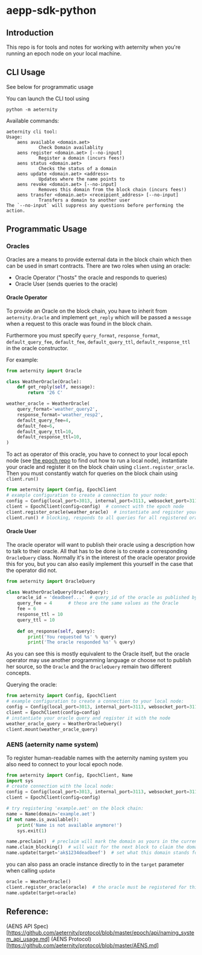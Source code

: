 # aepp-sdk-python

## Introduction

This repo is for tools and notes for working with aeternity when you're running
an epoch node on your local machine.

## CLI Usage

See below for programmatic usage

You can launch the CLI tool using
```
python -m aeternity
```

Available commands:
```
aeternity cli tool:
Usage:
    aens available <domain.aet>
            Check Domain availablity
    aens register <domain.aet> [--no-input]
            Register a domain (incurs fees!)
    aens status <domain.aet>
            Checks the status of a domain
    aens update <domain.aet> <address>
            Updates where the name points to
    aens revoke <domain.aet> [--no-input]
            Removes this domain from the block chain (incurs fees!)
    aens transfer <domain.aet> <receipient_address> [--no-input]
            Transfers a domain to another user
The `--no-input` will suppress any questions before performing the action.

```

## Programmatic Usage

### Oracles

Oracles are a means to provide external data in the block chain which then
can be used in smart contracts. There are two roles when using an oracle:

 - Oracle Operator ("hosts" the oracle and responds to queries)
 - Oracle User (sends queries to the oracle)


#### Oracle Operator

To provide an Oracle on the block chain, you have to inherit from
`aeternity.Oracle` and implement `get_reply` which will be passed a `message`
when a request to this oracle was found in the block chain.

Furthermore you must specify `query_format`, `response_format`,
`default_query_fee`, `default_fee`, `default_query_ttl`, `default_response_ttl`
in the oracle constructor.

For example:
```python
from aeternity import Oracle

class WeatherOracle(Oracle):
    def get_reply(self, message):
        return '26 C'

weather_oracle = WeatherOracle(
    query_format='weather_query2',
    response_format='weather_resp2',
    default_query_fee=4,
    default_fee=6,
    default_query_ttl=10,
    default_response_ttl=10,
)
```

To act as operator of this oracle, you have to connect to your local epoch node
(see [the epoch repo](https://github.com/aeternity/epoch) to find out how to run
a local node), instantiate your oracle and register it on the block chain using
`client.register_oracle`. Then you must constantly watch for queries on the
block chain using `client.run()`

```python
from aeternity import Config, EpochClient
# example configuration to create a connection to your node:
config = Config(local_port=3013, internal_port=3113, websocket_port=3114)
client = EpochClient(config=config)  # connect with the epoch node
client.register_oracle(weather_oracle)  # instantiate and register your oracle
client.run() # blocking, responds to all queries for all registered oracles
```

#### Oracle User

The oracle operator will want to publish their oracle using a description how
to talk to their oracle. All that has to be done is to create a corresponding
`OracleQuery` class. Normally it's in the interest of the oracle operator 
provide this for you, but you can also easily implement this yourself in the
case that the operator did not.

```python
from aeternity import OracleQuery

class WeatherOracleQuery(OracleQuery):
    oracle_id = 'deadbeef...'  # query_id of the oracle as published by the operator
    query_fee = 4      # these are the same values as the Oracle
    fee = 6
    response_ttl = 10
    query_ttl = 10
    
    def on_response(self, query):
        print('You requested %s' % query)
        print('The oracle responded %s' % query)
```

As you can see this is mostly equivalent to the Oracle itself, but the oracle
operator may use another programming language or choose not to publish her
source, so the `Oracle` and the `OracleQuery` remain two different concepts.

Querying the oracle:

```python
from aeternity import Config, EpochClient
# example configuration to create a connection to your local node:
config = Config(local_port=3013, internal_port=3113, websocket_port=3114)
client = EpochClient(config=config)
# instantiate your oracle query and register it with the node
weather_oracle_query = WeatherOracleQuery()
client.mount(weather_oracle_query)
``` 



### AENS (aeternity name system)

To register human-readable names with the aeternity naming system you also need
to connect to your local epoch node.

```python
from aeternity import Config, EpochClient, Name
import sys
# create connection with the local node:
config = Config(local_port=3013, internal_port=3113, websocket_port=3114)
client = EpochClient(config=config)

# try registering 'example.aet' on the block chain:
name = Name(domain='example.aet')
if not name.is_available():
    print('Name is not available anymore!')
    sys.exit(1)

name.preclaim()  # preclaim will mark the domain as yours in the current block
name.claim_blocking()  # will wait for the next block to claim the domain
name.update(target='ak$1234deadbeef')  # set what this domain stands for
```
you can also pass an oracle instance directly to in the `target` parameter
when calling `update`

```python
oracle = WeatherOracle()
client.register_oracle(oracle)  # the oracle must be registered for this to work
name.update(target=oracle)
```

## Reference:

(AENS API Spec)[https://github.com/aeternity/protocol/blob/master/epoch/api/naming_system_api_usage.md]
(AENS Protocol)[https://github.com/aeternity/protocol/blob/master/AENS.md]


